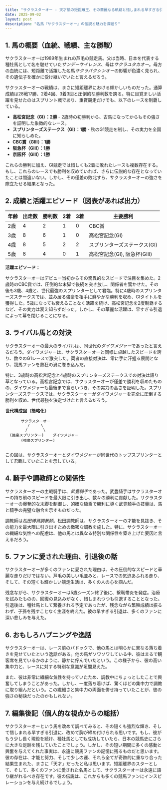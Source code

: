```yaml
---
title: "サクラスターオー - 天才肌の短距離王、その華麗なる軌跡と惜しまれる早すぎる引退"
date: 2025-09-02
layout: post
description: "名馬『サクラスターオー』の伝説と魅力を深堀り"
---
```


## 1. 馬の概要（血統、戦績、主な勝鞍）

サクラスターオーは1989年生まれの芦毛の競走馬。父は当時、日本を代表する種牡馬として名を馳せていた*サンデーサイレンス*、母は*サクラユタカオー*。母方の血統には、短距離で活躍した名馬*サクラバクシンオー*の影響が色濃く見られ、その遺伝子を確かに受け継いでいたと言えるだろう。

サクラスターオーの戦績は、まさに短距離界における輝かしいものだった。通算成績は28戦17勝、2着4回、3着3回と圧倒的な勝利数を誇る。特に目覚ましい活躍を見せたのはスプリント戦であり、重賞競走だけでも、以下のレースを制覇している。

* **高松宮記念（GI）：2勝**  -  2歳時の初勝利から、古馬になってからもその強さを証明した象徴的なレース。
* **スプリンターズステークス（GI）：1勝** -  秋のG1競走を制し、その実力を全国に知らしめた。
* **CBC賞（GIII）：1勝**
* **阪急杯（GIII）：1勝**
* **京阪杯（GIII）：1勝**


これらの勝利に加え、GI競走では惜しくも2着に敗れたレースも複数存在する。もし、これらのレースでも勝利を収めていれば、さらに伝説的な存在となっていたことは間違いない。しかし、その僅差の敗北すら、サクラスターオーの強さを際立たせる結果となった。


## 2. 成績と活躍エピソード（図表があれば出力）


| 年齢 | 出走数 | 勝利数 | 2着 | 3着 | 主要勝利 |
|---|---|---|---|---|---|
| 2歳 | 4 | 2 | 1 | 0 | CBC賞 |
| 3歳 | 8 | 6 | 1 | 0 | 高松宮記念(GI) |
| 4歳 | 8 | 5 | 2 | 2 | スプリンターズステークス(GI) |
| 5歳 | 8 | 4 | 0 | 1 | 高松宮記念(GI), 阪急杯(GIII) |


**活躍エピソード：**

サクラスターオーはデビュー当初からその驚異的なスピードで注目を集めた。2歳時のCBC賞では、圧倒的な末脚で後続を突き放し、関係者を驚かせた。その後も3歳、4歳と、世代最強のスプリンターとして君臨。特に4歳時のスプリンターズステークスでは、並み居る強豪を相手に鮮やかな勝利を収め、GIタイトルを獲得した。5歳になっても衰えることなく活躍を続け、高松宮記念を2度制覇するなど、その実力は衰え知らずだった。しかし、その華麗な活躍は、早すぎる引退によって幕を閉じることになる。


## 3. ライバル馬との対決

サクラスターオーの最大のライバルは、同世代の*ダイワメジャー*であったと言えるだろう。ダイワメジャーは、サクラスターオーと同様に卓越したスピードを誇り、数々のG1レースで激突した。両者の直接対決は、常に手に汗握る展開となり、競馬ファンを熱狂の渦に巻き込んだ。

特に、3歳時の高松宮記念と4歳時のスプリンターズステークスでの対決は語り草となっている。高松宮記念では、サクラスターオーが僅差で勝利を収めたものの、ダイワメジャーも最後まで食らいつき、その実力の高さを証明した。スプリンターズステークスでは、サクラスターオーがダイワメジャーを完全に圧倒する勝利を収め、世代最強を決定づけたと言えるだろう。


**世代構成図（簡略化）**

```
       サクラスターオー
          /     \
         /       \
  (強豪スプリンター)    ダイワメジャー
       (強豪スプリンター)


```

この図は、サクラスターオーとダイワメジャーが同世代のトップスプリンターとして君臨していたことを示している。


## 4. 騎手や調教師との関係性

サクラスターオーの主戦騎手は、*武豊騎手*であった。武豊騎手はサクラスターオーの持ち前のスピードを最大限に引き出し、数々の勝利に貢献した。サクラスターオーの爆発的な末脚を制御し、的確な騎乗で勝利に導く武豊騎手の技量は、馬と騎手の完璧な融合を示すものだった。

調教師は*松田博資調教師*。松田調教師は、サクラスターオーの才能を見抜き、その能力を最大限に引き出すための緻密な調教を施した。特に、サクラスターオーの繊細な気性への配慮は、他の馬とは異なる特別な関係性を築き上げた要因と言えるだろう。


## 5. ファンに愛された理由、引退後の話

サクラスターオーが多くのファンに愛された理由は、その圧倒的なスピードと華麗な走りだけではない。芦毛の美しい毛並みと、レースでの気迫あふれる走り、そして、その短くも輝かしい競走生活は、多くの人の心を掴んだ。

残念ながら、サクラスターオーは5歳シーズン終了後に、繋靭帯炎を発症。治療を試みたものの、回復の見込みがなく、惜しまれつつも引退することとなった。引退後は、種牡馬として繋養される予定であったが、残念ながら繁殖成績は振るわず、子孫を残すことなく生涯を終えた。彼の早すぎる引退は、多くのファンに深い悲しみを与えた。


## 6. おもしろハプニングや逸話

サクラスターオーは、レース前のパドックで、他の馬とは明らかに異なる落ち着きを見せていたという逸話がある。他の馬がソワソワしている中、彼はまるで観客席を見ているかのように、静かに佇んでいたという。この様子から、彼の高い集中力と、レースに対する特別な意識が垣間見えた。

また、彼は非常に繊細な気性を持っていたため、調教中にちょっとしたことで興奮してしまうことがあった。しかし、一度落ち着けば、驚くほどの集中力で調教に取り組んだという。この繊細さと集中力の両面を併せ持っていたことが、彼の強さの秘訣だったのかもしれない。


## 7. 編集後記（個人的な視点からの総括）

サクラスターオーという馬を改めて調べてみると、その短くも強烈な輝き、そして惜しまれる早すぎる引退に、改めて胸が締め付けられる思いです。もし、彼がもう少し長く現役を続け、種牡馬としても成功していたら、日本の競馬史にさらに大きな足跡を残していたことでしょう。しかし、その短い期間に多くの感動と興奮を与えてくれた事実は、永遠に競馬ファンの記憶に残るものだと思います。彼の存在は、才能と努力、そして少しの運、それら全てが奇跡的に重なり合った結果生まれた、まさに「天才」だったと私は思います。短距離界のスターとして、そして、多くのファンに愛された名馬として、サクラスターオーは永遠に語り継がれるべき存在です。彼の伝説は、これからも多くの競馬ファンにインスピレーションを与え続けるでしょう。
